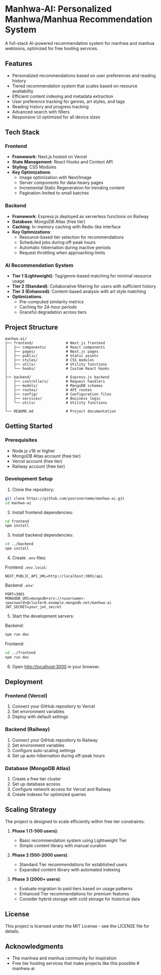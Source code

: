 # Manhwa-AI: Personalized Manhwa/Manhua Recommendation System

A full-stack AI-powered recommendation system for manhwa and manhua webtoons, optimized for free hosting services.

## Features

- Personalized recommendations based on user preferences and reading history
- Tiered recommendation system that scales based on resource availability
- Efficient content indexing and metadata extraction
- User preference tracking for genres, art styles, and tags
- Reading history and progress tracking
- Advanced search with filters
- Responsive UI optimized for all device sizes

## Tech Stack

### Frontend
- **Framework**: Next.js hosted on Vercel
- **State Management**: React Hooks and Context API
- **Styling**: CSS Modules
- **Key Optimizations**: 
  - Image optimization with Next/Image
  - Server components for data-heavy pages
  - Incremental Static Regeneration for trending content
  - Pagination limited to small batches

### Backend
- **Framework**: Express.js deployed as serverless functions on Railway
- **Database**: MongoDB Atlas (free tier)
- **Caching**: In-memory caching with Redis-like interface
- **Key Optimizations**:
  - Resource-based tier selection for recommendations
  - Scheduled jobs during off-peak hours
  - Automatic hibernation during inactive periods
  - Request throttling when approaching limits

### AI Recommendation System
- **Tier 1 (Lightweight)**: Tag/genre-based matching for minimal resource usage
- **Tier 2 (Standard)**: Collaborative filtering for users with sufficient history
- **Tier 3 (Enhanced)**: Content-based analysis with art style matching
- **Optimizations**:
  - Pre-computed similarity metrics
  - Caching for 24-hour periods
  - Graceful degradation across tiers

## Project Structure

```
manhwa-ai/
├── frontend/               # Next.js frontend
│   ├── components/         # React components
│   ├── pages/              # Next.js pages
│   ├── public/             # Static assets
│   ├── styles/             # CSS modules
│   ├── utils/              # Utility functions
│   └── hooks/              # Custom React hooks
│
├── backend/                # Express.js backend
│   ├── controllers/        # Request handlers
│   ├── models/             # MongoDB schemas
│   ├── routes/             # API routes
│   ├── config/             # Configuration files
│   ├── services/           # Business logic
│   └── utils/              # Utility functions
│
└── README.md               # Project documentation
```

## Getting Started

### Prerequisites
- Node.js v16 or higher
- MongoDB Atlas account (free tier)
- Vercel account (free tier)
- Railway account (free tier)

### Development Setup

1. Clone the repository:
```bash
git clone https://github.com/yourusername/manhwa-ai.git
cd manhwa-ai
```

2. Install frontend dependencies:
```bash
cd frontend
npm install
```

3. Install backend dependencies:
```bash
cd ../backend
npm install
```

4. Create `.env` files:

Frontend `.env.local`:
```
NEXT_PUBLIC_API_URL=http://localhost:3001/api
```

Backend `.env`:
```
PORT=3001
MONGODB_URI=mongodb+srv://<username>:<password>@cluster0.example.mongodb.net/manhwa-ai
JWT_SECRET=your_jwt_secret
```

5. Start the development servers:

Backend:
```bash
npm run dev
```

Frontend:
```bash
cd ../frontend
npm run dev
```

6. Open [http://localhost:3000](http://localhost:3000) in your browser.

## Deployment

### Frontend (Vercel)
1. Connect your GitHub repository to Vercel
2. Set environment variables
3. Deploy with default settings

### Backend (Railway)
1. Connect your GitHub repository to Railway
2. Set environment variables
3. Configure auto-scaling settings
4. Set up auto-hibernation during off-peak hours

### Database (MongoDB Atlas)
1. Create a free tier cluster
2. Set up database access
3. Configure network access for Vercel and Railway
4. Create indexes for optimized queries

## Scaling Strategy

The project is designed to scale efficiently within free tier constraints:

1. **Phase 1 (1-500 users)**:
   - Basic recommendation system using Lightweight Tier
   - Simple content library with manual curation

2. **Phase 2 (500-2000 users)**:
   - Standard Tier recommendations for established users
   - Expanded content library with automated indexing

3. **Phase 3 (2000+ users)**:
   - Evaluate migration to paid tiers based on usage patterns
   - Enhanced Tier recommendations for premium features
   - Consider hybrid storage with cold storage for historical data

## License

This project is licensed under the MIT License - see the LICENSE file for details.

## Acknowledgments

* The manhwa and manhua community for inspiration
* Free tier hosting services that make projects like this possible #   m a n h w a - a i  
 